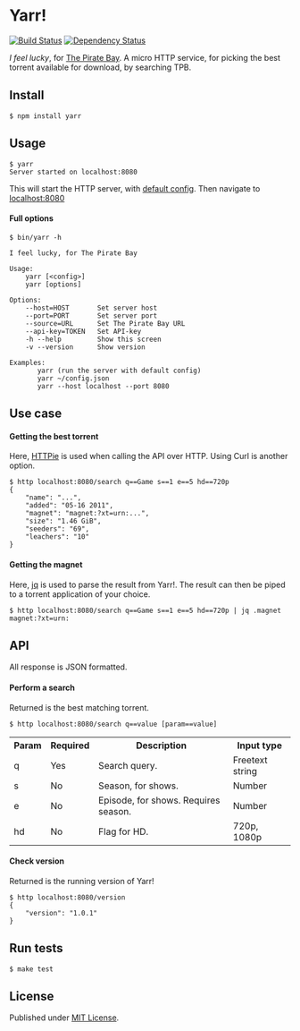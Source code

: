 # Yarr!

[![Build Status](https://travis-ci.org/bluecap-se/yarr.svg?branch=master)](https://travis-ci.org/bluecap-se/yarr)
[![Dependency Status](https://gemnasium.com/bluecap-se/yarr.png)](https://gemnasium.com/bluecap-se/yarr)

*I feel lucky*, for [The Pirate Bay](https://thepiratebay.se/). A micro HTTP service,
for picking the best torrent available for download, by searching TPB.

## Install

```console
$ npm install yarr
```

## Usage

```console
$ yarr
Server started on localhost:8080
```

This will start the HTTP server, with [default config](https://github.com/bluecap-se/yarr/blob/master/lib/defaults.json).
Then navigate to [localhost:8080](http://localhost:8080)

#### Full options

```console
$ bin/yarr -h

I feel lucky, for The Pirate Bay

Usage:
    yarr [<config>]
    yarr [options]

Options:
    --host=HOST       Set server host
    --port=PORT       Set server port
    --source=URL      Set The Pirate Bay URL
    --api-key=TOKEN   Set API-key
    -h --help         Show this screen
    -v --version      Show version

Examples:
       yarr (run the server with default config)
       yarr ~/config.json
       yarr --host localhost --port 8080
```

## Use case

#### Getting the best torrent

Here, [HTTPie](https://github.com/jakubroztocil/httpie) is used when calling the API over HTTP. Using Curl is another option.

```console
$ http localhost:8080/search q==Game s==1 e==5 hd==720p
{
    "name": "...",
    "added": "05-16 2011",
    "magnet": "magnet:?xt=urn:...",
    "size": "1.46 GiB",
    "seeders": "69",
    "leachers": "10"
}
```

#### Getting the magnet

Here, [jq](http://stedolan.github.io/jq/) is used to parse the result from Yarr!. The result can then be piped to a torrent application of your choice.

```console
$ http localhost:8080/search q==Game s==1 e==5 hd==720p | jq .magnet
magnet:?xt=urn:
```

## API

All response is JSON formatted.

#### Perform a search
Returned is the best matching torrent.

```console
$ http localhost:8080/search q==value [param==value]
```

<table>
    <tr>
        <th>Param</th>
        <th>Required</th>
        <th>Description</th>
        <th>Input type</th>
    </tr>
    <tr>
        <td>q</td>
        <td>Yes</td>
        <td>Search query.</td>
        <td>Freetext string</td>
    </tr>
    <tr>
        <td>s</td>
        <td>No</td>
        <td>Season, for shows.</td>
        <td>Number</td>
    </tr>
    <tr>
        <td>e</td>
        <td>No</td>
        <td>Episode, for shows. Requires season.</td>
        <td>Number</td>
    </tr>
    <tr>
        <td>hd</td>
        <td>No</td>
        <td>Flag for HD.</td>
        <td>720p, 1080p</td>
    </tr>
</table>

#### Check version
Returned is the running version of Yarr!

```console
$ http localhost:8080/version
{
    "version": "1.0.1"
}
```

## Run tests

```console
$ make test
```

## License

Published under [MIT License](https://github.com/bluecap-se/yarr/blob/master/LICENSE).
